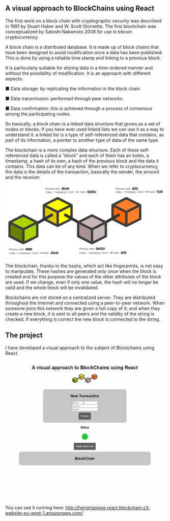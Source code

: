 A visual approach to BlockChains using React
-------------------------------------------- 

The first work on a block chain with cryptographic security was described in 1991 by Stuart Haber and W. Scott Stornetta. The first blockchain was conceptualized by Satoshi Nakamoto 2008 for use in bitcoin cryptocurrency.

A block chain is a distributed database. It is made up of block chains that have been designed to avoid modification once a data has been published. This is done by using a reliable time stamp and linking to a previous block. 

It is particularly suitable for storing data in a time-ordered manner and without the possibility of modification. It is an approach with different aspects:

■ Data storage: by replicating the information in the block chain

■ Data transmission: performed through peer networks.

■ Data confirmation: this is achieved through a process of consensus among the participating nodes. 

So basically, a block chain is a linked data structure that grows as a set of nodes or blocks. If you have ever used linked lists we can use it as a way to understand it: a linked list is a type of self-referenced data that contains, as part of its information, a pointer to another type of data of the same type. 

The blockchain is a more complex data structure. Each of these self-referenced data is called a "block" and each of them has an index, a timestamp, a hash of its own, a hash of the previous block and the data it contains. This data can be of any kind. When we refer to cryptocurrency, the data is the details of the transaction, basically the sender, the amount and the receiver. 

<p align="center">
<img src="img/blockchain.png">
</p>

The blockchain, thanks to the hashs, which act like fingerprints, is not easy to manipulate. These hashes are generated only once when the block is created and for this purpose the values of the other attributes of the block are used. If we change, even if only one value, the hash will no longer be valid and the whole block will be invalidated.

Blockchains are not stored on a centralized server. They are distributed throughout the Internet and connected using a peer-to-peer network. When someone joins this network they are given a full copy of it; and when they create a new block, it is sent to all peers and the validity of the string is checked. If everything is correct the new block is connected to the string. 

The project
-----------

I have developed a visual approach to the subject of Blockchains using React.
<p align="center">
<img src="img/animation_large.gif" width="440px" height="435px">
</p>

You can see it running here: <http://herreriasjose.react.blockchain.s3-website-eu-west-1.amazonaws.com/>
